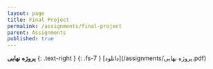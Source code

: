 ```yaml
---
layout: page
title: Final Project
permalink: /assignments/final-project
parent: Assignments
published: true
---
```



**پروژه نهایی**
{: .text-right }
{: .fs-7 }
[دانلود](/assignments/پروژه نهایی.pdf)


